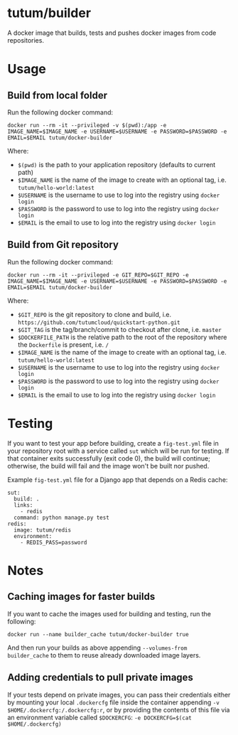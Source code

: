 tutum/builder
=============

A docker image that builds, tests and pushes docker images from code repositories.


# Usage

## Build from local folder

Run the following docker command:

	docker run --rm -it --privileged -v $(pwd):/app -e IMAGE_NAME=$IMAGE_NAME -e USERNAME=$USERNAME -e PASSWORD=$PASSWORD -e EMAIL=$EMAIL tutum/docker-builder

Where:

* `$(pwd)` is the path to your application repository (defaults to current path)
* `$IMAGE_NAME` is the name of the image to create with an optional tag, i.e. `tutum/hello-world:latest`
* `$USERNAME` is the username to use to log into the registry using `docker login`
* `$PASSWORD` is the password to use to log into the registry using `docker login`
* `$EMAIL` is the email to use to log into the registry using `docker login`


## Build from Git repository

Run the following docker command:

	docker run --rm -it --privileged -e GIT_REPO=$GIT_REPO -e IMAGE_NAME=$IMAGE_NAME -e USERNAME=$USERNAME -e PASSWORD=$PASSWORD -e EMAIL=$EMAIL tutum/docker-builder

Where:

* `$GIT_REPO` is the git repository to clone and build, i.e. `https://github.com/tutumcloud/quickstart-python.git`
* `$GIT_TAG` is the tag/branch/commit to checkout after clone, i.e. `master`
* `$DOCKERFILE_PATH` is the relative path to the root of the repository where the `Dockerfile` is present, i.e. `/`
* `$IMAGE_NAME` is the name of the image to create with an optional tag, i.e. `tutum/hello-world:latest`
* `$USERNAME` is the username to use to log into the registry using `docker login`
* `$PASSWORD` is the password to use to log into the registry using `docker login`
* `$EMAIL` is the email to use to log into the registry using `docker login`


# Testing

If you want to test your app before building, create a `fig-test.yml` file in your repository root with a service called `sut` which will be run for testing. If that container exits successfully (exit code 0), the build will continue; otherwise, the build will fail and the image won't be built nor pushed.

Example `fig-test.yml` file for a Django app that depends on a Redis cache:

	sut:
	  build: .
	  links:
	    - redis
	  command: python manage.py test
	redis:
	  image: tutum/redis
	  environment:
	    - REDIS_PASS=password


# Notes

## Caching images for faster builds

If you want to cache the images used for building and testing, run the following:

	docker run --name builder_cache tutum/docker-builder true

And then run your builds as above appending `--volumes-from builder_cache` to them to reuse already downloaded image layers.

## Adding credentials to pull private images

If your tests depend on private images, you can pass their credentials either by mounting your local `.dockercfg` file inside the container appending `-v $HOME/.dockercfg:/.dockercfg:r`, or by providing the contents of this file via an environment variable called `$DOCKERCFG`: `-e DOCKERCFG=$(cat $HOME/.dockercfg)`
	
